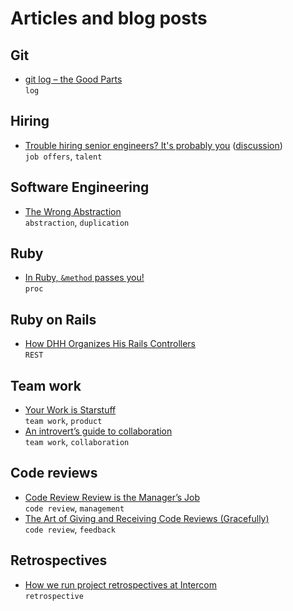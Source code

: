 # Articles and blog posts

## Git
- [git log – the Good Parts](https://zwischenzugs.com/2018/03/26/git-log-the-good-parts/)  
  `log`

## Hiring
- [Trouble hiring senior engineers? It's probably you](https://hiringengineersbook.com/post/trouble-hiring/) ([discussion](https://news.ycombinator.com/item?id=18955731))  
  `job offers`, `talent`

## Software Engineering
- [The Wrong Abstraction](https://www.sandimetz.com/blog/2016/1/20/the-wrong-abstraction)  
  `abstraction`, `duplication`

## Ruby
- [In Ruby, `&method` passes you!](https://andrewjgrimm.wordpress.com/2011/10/03/in-ruby-method-passes-you/)  
  `proc`

## Ruby on Rails
- [How DHH Organizes His Rails Controllers](http://jeromedalbert.com/how-dhh-organizes-his-rails-controllers/)  
  `REST`

## Team work
- [Your Work is Starstuff](http://joelcalifa.com/blog/your-work-is-starstuff/)  
  `team work`, `product`
- [An introvert’s guide to collaboration](https://ux.shopify.com/an-introverts-guide-to-collaboration-67717d8e03eb)  
  `team work`, `collaboration`

## Code reviews
- [Code Review Review is the Manager’s Job](https://hecate.co/blog/code-review-review-is-the-managers-job)  
  `code review`, `management` 
- [The Art of Giving and Receiving Code Reviews (Gracefully)](http://www.alexandra-hill.com/2018/06/25/the-art-of-giving-and-receiving-code-reviews/)  
  `code review`, `feedback` 

## Retrospectives
- [How we run project retrospectives at Intercom](https://blog.intercom.com/how-we-conduct-project-retrospectives-at-intercom/)  
  `retrospective`
